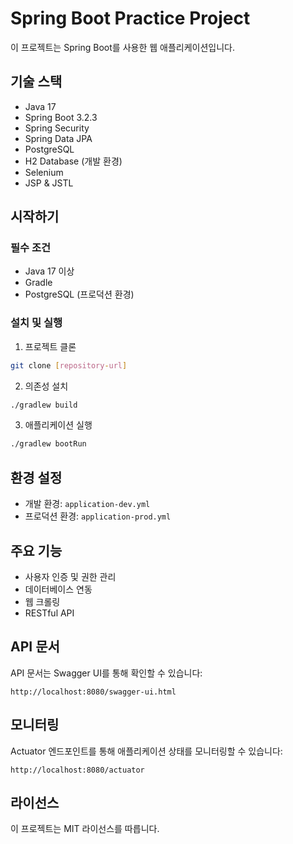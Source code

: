 # Spring Boot Practice Project

이 프로젝트는 Spring Boot를 사용한 웹 애플리케이션입니다.

## 기술 스택

- Java 17
- Spring Boot 3.2.3
- Spring Security
- Spring Data JPA
- PostgreSQL
- H2 Database (개발 환경)
- Selenium
- JSP & JSTL

## 시작하기

### 필수 조건

- Java 17 이상
- Gradle
- PostgreSQL (프로덕션 환경)

### 설치 및 실행

1. 프로젝트 클론
```bash
git clone [repository-url]
```

2. 의존성 설치
```bash
./gradlew build
```

3. 애플리케이션 실행
```bash
./gradlew bootRun
```

## 환경 설정

- 개발 환경: `application-dev.yml`
- 프로덕션 환경: `application-prod.yml`

## 주요 기능

- 사용자 인증 및 권한 관리
- 데이터베이스 연동
- 웹 크롤링
- RESTful API

## API 문서

API 문서는 Swagger UI를 통해 확인할 수 있습니다:
```
http://localhost:8080/swagger-ui.html
```

## 모니터링

Actuator 엔드포인트를 통해 애플리케이션 상태를 모니터링할 수 있습니다:
```
http://localhost:8080/actuator
```

## 라이선스

이 프로젝트는 MIT 라이선스를 따릅니다. 